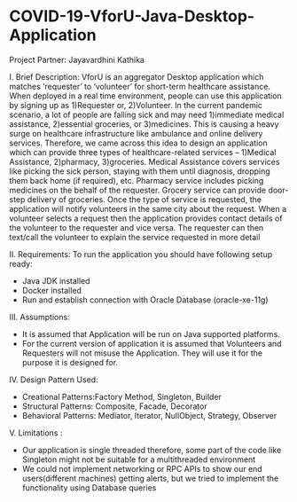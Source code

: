 # COVID-19-VforU-Java-Desktop-Application

Project Partner: Jayavardhini Kathika

I.  Brief Description:
VforU is an aggregator Desktop application which matches ‘requester’ to ‘volunteer’ for short-term healthcare
assistance. When deployed in a real time environment, people can use this application by signing up as
1)Requester or, 2)Volunteer. In the current pandemic scenario, a lot of people are falling sick and may need
1)immediate medical assistance, 2)essential groceries, or 3)medicines. This is causing a heavy surge on
healthcare infrastructure like ambulance and online delivery services. Therefore, we came across this idea to
design an application which can provide three types of healthcare-related services – 1)Medical Assistance,
2)pharmacy, 3)groceries. Medical Assistance covers services like picking the sick person, staying with them
until diagnosis, dropping them back home (if required), etc. Pharmacy service includes picking medicines on
the behalf of the requester. Grocery service can provide door-step delivery of groceries. Once the type of
service is requested, the application will notify volunteers in the same city about the request. When a volunteer
selects a request then the application provides contact details of the volunteer to the requester and vice versa.
The requester can then text/call the volunteer to explain the service requested in more detail

II. Requirements:
To run the application you should have following setup ready:
- Java JDK installed
- Docker installed
- Run and establish connection with Oracle Database (oracle-xe-11g)

III. Assumptions:
- It is assumed that Application will be run on Java supported platforms.
- For the current version of application it is assumed that Volunteers and Requesters will not misuse the
Application. They will use it for the purpose it is designed for.

IV. Design Pattern Used:
- Creational Patterns:Factory Method, Singleton, Builder
- Structural Patterns: Composite, Facade, Decorator
- Behavioral Patterns: Mediator, Iterator, NullObject, Strategy, Observer


V. Limitations :
- Our application is single threaded therefore, some part of the code like Singleton might not be suitable
for a multithreaded environment
- We could not implement networking or RPC APIs to show our end users(different machines) getting
alerts, but we tried to implement the functionality using Database queries



